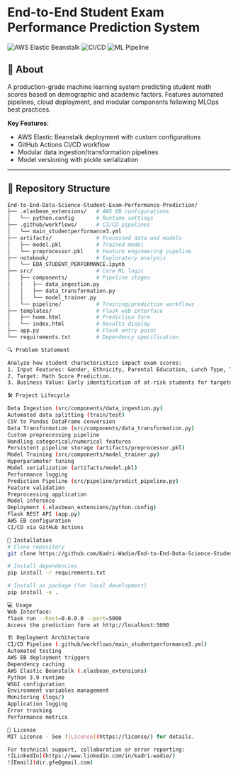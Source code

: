 # End-to-End Student Exam Performance Prediction System

![AWS Elastic Beanstalk](https://img.shields.io/badge/Deployment-AWS_Elastic_Beanstalk-orange)
![CI/CD](https://img.shields.io/badge/CI/CD-GitHub_Actions-blue)
![ML Pipeline](https://img.shields.io/badge/Pipeline-Scikit_Learn-lightgrey)

## 📌 About
A production-grade machine learning system predicting student math scores based on demographic and academic factors. Features automated pipelines, cloud deployment, and modular components following MLOps best practices.

**Key Features**:
- AWS Elastic Beanstalk deployment with custom configurations
- GitHub Actions CI/CD workflow
- Modular data ingestion/transformation pipelines
- Model versioning with pickle serialization

---

## 📂 Repository Structure
```bash
End-to-End-Data-Science-Student-Exam-Performance-Prediction/
├── .elasbean_extensions/   # AWS EB configurations
│   └── python.config       # Runtime settings
├── .github/workflows/      # CI/CD pipelines
│   └── main_studentperformance3.yml
├── artifacts/              # Processed data and models
│   ├── model.pkl           # Trained model
│   └── preprocessor.pkl    # Feature engineering pipeline
├── notebook/               # Exploratory analysis
│   └── EDA_STUDENT_PERFORMANCE.ipynb
├── src/                    # Core ML logic
│   ├── components/         # Pipeline stages
│   │   ├── data_ingestion.py
│   │   ├── data_transformation.py
│   │   └── model_trainer.py
│   └── pipeline/           # Training/prediction workflows
├── templates/              # Flask web interface
│   ├── home.html           # Prediction form
│   └── index.html          # Results display
├── app.py                  # Flask entry point
└── requirements.txt        # Dependency specification

🔍 Problem Statement

Analyze how student characteristics impact exam scores:
1. Input Features: Gender, Ethnicity, Parental Education, Lunch Type, Test Prep Status.
2. Target: Math Score Prediction.
3. Business Value: Early identification of at-risk students for targeted interventions.

🛠️ Project Lifecycle

Data Ingestion (src/components/data_ingestion.py)
Automated data splitting (train/test)
CSV to Pandas DataFrame conversion
Data Transformation (src/components/data_transformation.py)
Custom preprocessing pipeline
Handling categorical/numerical features
Persistent pipeline storage (artifacts/preprocessor.pkl)
Model Training (src/components/model_trainer.py)
Hyperparameter tuning
Model serialization (artifacts/model.pkl)
Performance logging
Prediction Pipeline (src/pipeline/predict_pipeline.py)
Feature validation
Preprocessing application
Model inference
Deployment (.elasbean_extensions/python.config)
Flask REST API (app.py)
AWS EB configuration
CI/CD via GitHub Actions

🚀 Installation
# Clone repository
git clone https://github.com/Kadri-Wadie/End-to-End-Data-Science-Student-Exam-Performance-Prediction

# Install dependencies
pip install -r requirements.txt

# Install as package (for local development)
pip install -e .

💻 Usage
Web Interface:
flask run --host=0.0.0.0 --port=5000
Access the prediction form at http://localhost:5000

🏗️ Deployment Architecture
CI/CD Pipeline (.github/workflows/main_studentperformance3.yml)
Automated testing
AWS EB deployment triggers
Dependency caching
AWS Elastic Beanstalk (.elasbean_extensions)
Python 3.9 runtime
WSGI configuration
Environment variables management
Monitoring (logs/)
Application logging
Error tracking
Performance metrics

📜 License
MIT License - See ![License](https://license/) for details.

For technical support, collaboration or error reporting:
![LinkedIn](https://www.linkedin.com/in/kadri-wadie/)
![Email](dir.gfe@gmail.com)